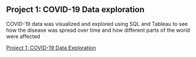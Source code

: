 ## Project 1: COVID-19 Data exploration 
COVID-19 data was visualized and explored using SQL and Tableau to see how the disease was spread over time and how different parts of the world were affected

[Project 1: COVID-19 Data Exploration](https://github.com/jhoang87/PortfolioProjects/tree/main/Covid%20Exploration)
